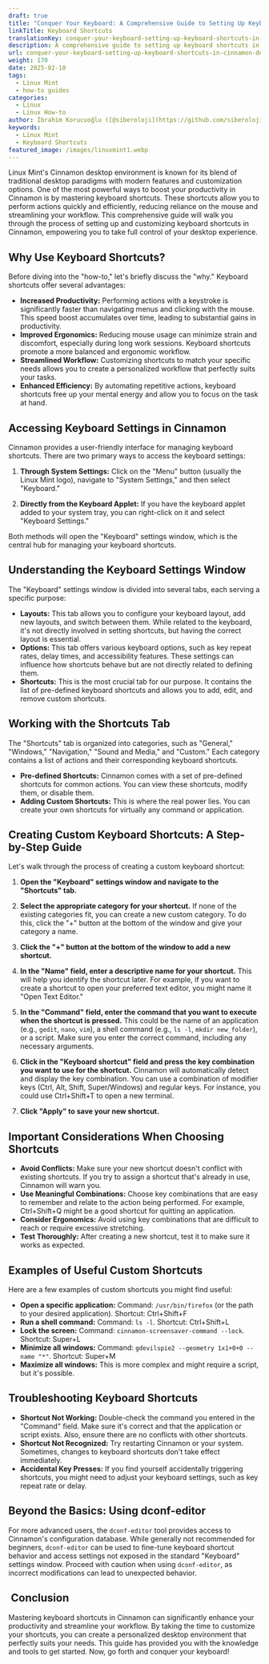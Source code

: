 ```yaml
---
draft: true
title: "Conquer Your Keyboard: A Comprehensive Guide to Setting Up Keyboard Shortcuts in Cinnamon Desktop on Linux Mint"
linkTitle: Keyboard Shortcuts
translationKey: conquer-your-keyboard-setting-up-keyboard-shortcuts-in-cinnamon-desktop
description: A comprehensive guide to setting up keyboard shortcuts in Cinnamon desktop on Linux Mint, empowering you to conquer your keyboard and boost your productivity.
url: conquer-your-keyboard-setting-up-keyboard-shortcuts-in-cinnamon-desktop
weight: 170
date: 2025-02-10
tags:
  - Linux Mint
  - how-to guides
categories:
  - Linux
  - Linux How-to
author: İbrahim Korucuoğlu ([@siberoloji](https://github.com/siberoloji))
keywords:
  - Linux Mint
  - Keyboard Shortcuts
featured_image: /images/linuxmint1.webp
---
```

Linux Mint's Cinnamon desktop environment is known for its blend of traditional desktop paradigms with modern features and customization options. One of the most powerful ways to boost your productivity in Cinnamon is by mastering keyboard shortcuts.  These shortcuts allow you to perform actions quickly and efficiently, reducing reliance on the mouse and streamlining your workflow. This comprehensive guide will walk you through the process of setting up and customizing keyboard shortcuts in Cinnamon, empowering you to take full control of your desktop experience.

## Why Use Keyboard Shortcuts?

Before diving into the "how-to," let's briefly discuss the "why." Keyboard shortcuts offer several advantages:

* **Increased Productivity:**  Performing actions with a keystroke is significantly faster than navigating menus and clicking with the mouse. This speed boost accumulates over time, leading to substantial gains in productivity.
* **Improved Ergonomics:** Reducing mouse usage can minimize strain and discomfort, especially during long work sessions.  Keyboard shortcuts promote a more balanced and ergonomic workflow.
* **Streamlined Workflow:**  Customizing shortcuts to match your specific needs allows you to create a personalized workflow that perfectly suits your tasks.
* **Enhanced Efficiency:**  By automating repetitive actions, keyboard shortcuts free up your mental energy and allow you to focus on the task at hand.

## Accessing Keyboard Settings in Cinnamon

Cinnamon provides a user-friendly interface for managing keyboard shortcuts. There are two primary ways to access the keyboard settings:

1. **Through System Settings:**  Click on the "Menu" button (usually the Linux Mint logo), navigate to "System Settings," and then select "Keyboard."

2. **Directly from the Keyboard Applet:** If you have the keyboard applet added to your system tray, you can right-click on it and select "Keyboard Settings."

Both methods will open the "Keyboard" settings window, which is the central hub for managing your keyboard shortcuts.

## Understanding the Keyboard Settings Window

The "Keyboard" settings window is divided into several tabs, each serving a specific purpose:

* **Layouts:** This tab allows you to configure your keyboard layout, add new layouts, and switch between them. While related to the keyboard, it's not directly involved in setting shortcuts, but having the correct layout is essential.
* **Options:** This tab offers various keyboard options, such as key repeat rates, delay times, and accessibility features.  These settings can influence how shortcuts behave but are not directly related to defining them.
* **Shortcuts:** This is the most crucial tab for our purpose. It contains the list of pre-defined keyboard shortcuts and allows you to add, edit, and remove custom shortcuts.

## Working with the Shortcuts Tab

The "Shortcuts" tab is organized into categories, such as "General," "Windows," "Navigation," "Sound and Media," and "Custom."  Each category contains a list of actions and their corresponding keyboard shortcuts.

* **Pre-defined Shortcuts:** Cinnamon comes with a set of pre-defined shortcuts for common actions. You can view these shortcuts, modify them, or disable them.
* **Adding Custom Shortcuts:** This is where the real power lies. You can create your own shortcuts for virtually any command or application.

## Creating Custom Keyboard Shortcuts: A Step-by-Step Guide

Let's walk through the process of creating a custom keyboard shortcut:

1. **Open the "Keyboard" settings window and navigate to the "Shortcuts" tab.**

2. **Select the appropriate category for your shortcut.** If none of the existing categories fit, you can create a new custom category.  To do this, click the "+" button at the bottom of the window and give your category a name.

3. **Click the "+" button at the bottom of the window to add a new shortcut.**

4. **In the "Name" field, enter a descriptive name for your shortcut.** This will help you identify the shortcut later. For example, if you want to create a shortcut to open your preferred text editor, you might name it "Open Text Editor."

5. **In the "Command" field, enter the command that you want to execute when the shortcut is pressed.** This could be the name of an application (e.g., `gedit`, `nano`, `vim`), a shell command (e.g., `ls -l`, `mkdir new_folder`), or a script.  Make sure you enter the correct command, including any necessary arguments.

6. **Click in the "Keyboard shortcut" field and press the key combination you want to use for the shortcut.**  Cinnamon will automatically detect and display the key combination.  You can use a combination of modifier keys (Ctrl, Alt, Shift, Super/Windows) and regular keys.  For instance, you could use Ctrl+Shift+T to open a new terminal.

7. **Click "Apply" to save your new shortcut.**

## Important Considerations When Choosing Shortcuts

* **Avoid Conflicts:** Make sure your new shortcut doesn't conflict with existing shortcuts. If you try to assign a shortcut that's already in use, Cinnamon will warn you.
* **Use Meaningful Combinations:** Choose key combinations that are easy to remember and relate to the action being performed.  For example, Ctrl+Shift+Q might be a good shortcut for quitting an application.
* **Consider Ergonomics:** Avoid using key combinations that are difficult to reach or require excessive stretching.
* **Test Thoroughly:** After creating a new shortcut, test it to make sure it works as expected.

## Examples of Useful Custom Shortcuts

Here are a few examples of custom shortcuts you might find useful:

* **Open a specific application:**  Command: `/usr/bin/firefox` (or the path to your desired application). Shortcut: Ctrl+Shift+F
* **Run a shell command:** Command: `ls -l`. Shortcut: Ctrl+Shift+L
* **Lock the screen:** Command: `cinnamon-screensaver-command --lock`. Shortcut: Super+L
* **Minimize all windows:** Command: `gdevilspie2 --geometry 1x1+0+0 --name "*"`. Shortcut: Super+M
* **Maximize all windows:** This is more complex and might require a script, but it's possible.

## Troubleshooting Keyboard Shortcuts

* **Shortcut Not Working:** Double-check the command you entered in the "Command" field. Make sure it's correct and that the application or script exists. Also, ensure there are no conflicts with other shortcuts.
* **Shortcut Not Recognized:** Try restarting Cinnamon or your system.  Sometimes, changes to keyboard shortcuts don't take effect immediately.
* **Accidental Key Presses:** If you find yourself accidentally triggering shortcuts, you might need to adjust your keyboard settings, such as key repeat rate or delay.

## Beyond the Basics: Using dconf-editor

For more advanced users, the `dconf-editor` tool provides access to Cinnamon's configuration database.  While generally not recommended for beginners, `dconf-editor` can be used to fine-tune keyboard shortcut behavior and access settings not exposed in the standard "Keyboard" settings window.  Proceed with caution when using `dconf-editor`, as incorrect modifications can lead to unexpected behavior.

##  Conclusion

Mastering keyboard shortcuts in Cinnamon can significantly enhance your productivity and streamline your workflow. By taking the time to customize your shortcuts, you can create a personalized desktop environment that perfectly suits your needs.  This guide has provided you with the knowledge and tools to get started. Now, go forth and conquer your keyboard!
